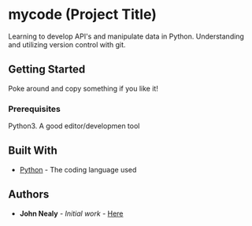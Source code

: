 # mycode (Project Title)

Learning to develop API's and manipulate data in Python.
Understanding and utilizing version control with git.

## Getting Started

Poke around and copy something if you like it!

### Prerequisites

Python3. A good editor/developmen tool

## Built With

* [Python](https://www.python.org/) - The coding language used

## Authors

* **John Nealy** - *Initial work* - [Here](https://github.com/codejkn3/mycode/tree/main)
